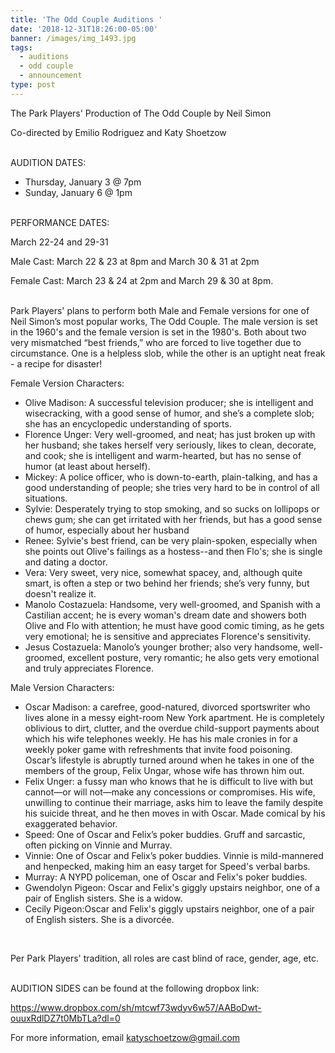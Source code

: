 ```yaml
---
title: 'The Odd Couple Auditions '
date: '2018-12-31T18:26:00-05:00'
banner: /images/img_1493.jpg
tags:
  - auditions 
  - odd couple 
  - announcement
type: post
---
```

The Park Players' Production of The Odd Couple by Neil Simon

Co-directed by Emilio Rodriguez and Katy Shoetzow

<br>
AUDITION DATES: 

* Thursday, January 3 @ 7pm
* Sunday, January 6 @ 1pm

<br>
PERFORMANCE DATES:

March 22-24 and 29-31 

Male Cast: March 22 & 23 at 8pm and March 30 & 31 at 2pm

Female Cast: March 23 & 24 at 2pm and March 29 & 30 at 8pm.

<br>
Park Players' plans to perform both Male and Female versions for one of Neil Simon’s most popular works, The Odd Couple. The male version is set in the 1960's and the female version is set in the 1980's. Both about two very mismatched “best friends,” who are forced to live together due to circumstance. One is a helpless slob, while the other is an uptight neat freak - a recipe for disaster! 

Female Version Characters: 

* Olive Madison: A successful television producer; she is intelligent and wisecracking, with a good sense of humor, and she’s a complete slob; she has an encyclopedic understanding of sports.
* Florence Unger: Very well-groomed, and neat; has just broken up with her husband; she takes herself very seriously, likes to clean, decorate, and cook; she is intelligent and warm-hearted, but has no sense of humor (at least about herself).
* Mickey: A police officer, who is down-to-earth, plain-talking, and has a good understanding of people; she tries very hard to be in control of all situations.
* Sylvie: Desperately trying to stop smoking, and so sucks on lollipops or chews gum; she can get irritated with her friends, but has a good sense of humor, especially about her husband
* Renee: Sylvie's best friend, can be very plain-spoken, especially when she points out Olive's failings as a hostess--and then Flo's; she is single and dating a doctor.
* Vera: Very sweet, very nice, somewhat spacey, and, although quite smart, is often a step or two behind her friends; she’s very funny, but doesn't realize it.
* Manolo Costazuela: Handsome, very well-groomed, and Spanish with a Castilian accent; he is every woman's dream date and showers both Olive and Flo with attention; he must have good comic timing, as he gets very emotional; he is sensitive and appreciates Florence's sensitivity.
* Jesus Costazuela: Manolo’s younger brother; also very handsome, well-groomed, excellent posture, very romantic; he also gets very emotional and truly appreciates Florence.

Male Version Characters: 

* Oscar Madison: a carefree, good-natured, divorced sportswriter who lives alone in a messy eight-room New York apartment. He is completely oblivious to dirt, clutter, and the overdue child-support payments about which his wife telephones weekly. He has his male cronies in for a weekly poker game with refreshments that invite food poisoning. Oscar’s lifestyle is abruptly turned around when he takes in one of the members of the group, Felix Ungar, whose wife has thrown him out. 
* Felix Unger: a fussy man who knows that he is difficult to live with but cannot—or will not—make any concessions or compromises. His wife, unwilling to continue their marriage, asks him to leave the family despite his suicide threat, and he then moves in with Oscar. Made comical by his exaggerated behavior.
* Speed: One of Oscar and Felix’s poker buddies. Gruff and sarcastic, often picking on Vinnie and Murray. 
* Vinnie: One of Oscar and Felix’s poker buddies. Vinnie is mild-mannered and henpecked, making him an easy target
  for Speed's verbal barbs.
* Murray: A NYPD policeman, one of Oscar and Felix's poker buddies. 
* Gwendolyn Pigeon: Oscar and Felix's giggly upstairs neighbor, one of a pair of English sisters. She is a widow.
* Cecily Pigeon:Oscar and Felix's giggly upstairs neighbor, one of a pair of English sisters. She is a divorcée.

<br>

Per Park Players' tradition, all roles are cast blind of race, gender, age, etc.

<br>
AUDITION SIDES can be found at the following dropbox link: 

<https://www.dropbox.com/sh/mtcwf73wdyv6w57/AABoDwt-ouuxRdlDZ7t0MbTLa?dl=0>

For more information, email katyschoetzow@gmail.com
